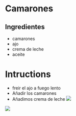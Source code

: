 # Camarones
## Ingredientes
* camarones
* ajo
* crema de leche
* aceite

# Intructions 
* freir el ajo a fuego lento 
* Añadir los camarones
* Añadimos crema de leche
![ ](https://cdn-ilddihb.nitrocdn.com/MgqZCGPEMHvMRLsisMUCAIMWvgGMxqaj/assets/images/optimized/rev-987d2ba/www.goya.com/wp-content/uploads/2023/10/spanish-garlic-shrimp-new-1196x560.jpg)




![ ](https://i.gifer.com/GAeI.gif) 

